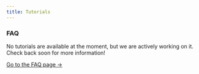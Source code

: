 ```yaml
---
title: Tutorials
---
```


<div class="card">
  <h3>FAQ</h3>
  <p>No tutorials are available at the moment, but we are actively working on it. Check back soon for more information!</p>
  <a href="../" class="card-link">Go to the FAQ page &rarr;</a>
</div>